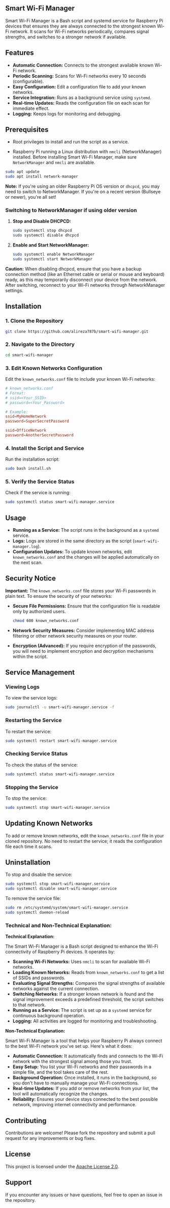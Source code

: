 ## Smart Wi-Fi Manager

Smart Wi-Fi Manager is a Bash script and systemd service for Raspberry Pi devices that ensures they are always connected to the strongest known Wi-Fi network. It scans for Wi-Fi networks periodically, compares signal strengths, and switches to a stronger network if available.

## Features

- **Automatic Connection:** Connects to the strongest available known Wi-Fi network.
- **Periodic Scanning:** Scans for Wi-Fi networks every 10 seconds (configurable).
- **Easy Configuration:** Edit a configuration file to add your known networks.
- **Service Integration:** Runs as a background service using `systemd`.
- **Real-time Updates:** Reads the configuration file on each scan for immediate effect.
- **Logging:** Keeps logs for monitoring and debugging.

## Prerequisites
- Root privileges to install and run the script as a service.

- Raspberry Pi running a Linux distribution with `nmcli` (NetworkManager) installed. Before installing Smart Wi-Fi Manager, make sure `NetworkManager` and `nmcli` are available.

```bash
sudo apt update
sudo apt install network-manager
```

**Note:** If you're using an older Raspberry Pi OS version or `dhcpcd`, you may need to switch to NetworkManager. If you're on a recent version (Bullseye or newer), you're all set!

### Switching to NetworkManager if using older version

1. **Stop and Disable DHCPCD:**
   ```bash
   sudo systemctl stop dhcpcd
   sudo systemctl disable dhcpcd
   ```

2. **Enable and Start NetworkManager:**
   ```bash
   sudo systemctl enable NetworkManager
   sudo systemctl start NetworkManager
   ```

**Caution:** When disabling dhcpcd, ensure that you have a backup connection method (like an Ethernet cable or serial or mouse and keyboard) ready, as this may temporarily disconnect your device from the network. After switching, reconnect to your Wi-Fi networks through NetworkManager settings.



## Installation

### 1. Clone the Repository

```bash
git clone https://github.com/alireza787b/smart-wifi-manager.git
```

### 2. Navigate to the Directory

```bash
cd smart-wifi-manager
```

### 3. Edit Known Networks Configuration

Edit the `known_networks.conf` file to include your known Wi-Fi networks:

```conf
# known_networks.conf
# Format:
# ssid=<Your_SSID>
# password=<Your_Password>

# Example:
ssid=MyHomeNetwork
password=SuperSecretPassword

ssid=OfficeNetwork
password=AnotherSecretPassword
```

### 4. Install the Script and Service

Run the installation script:

```bash
sudo bash install.sh
```

### 5. Verify the Service Status

Check if the service is running:

```bash
sudo systemctl status smart-wifi-manager.service
```

## Usage

- **Running as a Service:** The script runs in the background as a `systemd` service.
- **Logs:** Logs are stored in the same directory as the script (`smart-wifi-manager.log`).
- **Configuration Updates:** To update known networks, edit `known_networks.conf` and the changes will be applied automatically on the next scan.

## Security Notice

**Important:** The `known_networks.conf` file stores your Wi-Fi passwords in plain text. To ensure the security of your networks:

- **Secure File Permissions:** Ensure that the configuration file is readable only by authorized users.

  ```bash
  chmod 600 known_networks.conf
  ```

- **Network Security Measures:** Consider implementing MAC address filtering or other network security measures on your router.

- **Encryption (Advanced):** If you require encryption of the passwords, you will need to implement encryption and decryption mechanisms within the script.

## Service Management

### Viewing Logs

To view the service logs:

```bash
sudo journalctl -u smart-wifi-manager.service -f
```

### Restarting the Service

To restart the service:

```bash
sudo systemctl restart smart-wifi-manager.service
```

### Checking Service Status

To check the status of the service:

```bash
sudo systemctl status smart-wifi-manager.service
```

### Stopping the Service

To stop the service:

```bash
sudo systemctl stop smart-wifi-manager.service
```

## Updating Known Networks

To add or remove known networks, edit the `known_networks.conf` file in your cloned repository. No need to restart the service; it reads the configuration file each time it scans.

## Uninstallation

To stop and disable the service:

```bash
sudo systemctl stop smart-wifi-manager.service
sudo systemctl disable smart-wifi-manager.service
```

To remove the service file:

```bash
sudo rm /etc/systemd/system/smart-wifi-manager.service
sudo systemctl daemon-reload
```


### **Technical and Non-Technical Explanation:**

**Technical Explanation:**

The Smart Wi-Fi Manager is a Bash script designed to enhance the Wi-Fi connectivity of Raspberry Pi devices. It operates by:

- **Scanning Wi-Fi Networks:** Uses `nmcli` to scan for available Wi-Fi networks.
- **Loading Known Networks:** Reads from `known_networks.conf` to get a list of SSIDs and passwords.
- **Evaluating Signal Strengths:** Compares the signal strengths of available networks against the current connection.
- **Switching Networks:** If a stronger known network is found and the signal improvement exceeds a predefined threshold, the script switches to that network.
- **Running as a Service:** The script is set up as a `systemd` service for continuous background operation.
- **Logging:** All activities are logged for monitoring and troubleshooting.

**Non-Technical Explanation:**

Smart Wi-Fi Manager is a tool that helps your Raspberry Pi always connect to the best Wi-Fi network you've set up. Here's what it does:

- **Automatic Connection:** It automatically finds and connects to the Wi-Fi network with the strongest signal among those you trust.
- **Easy Setup:** You list your Wi-Fi networks and their passwords in a simple file, and the tool takes care of the rest.
- **Background Operation:** Once installed, it runs in the background, so you don't have to manually manage your Wi-Fi connections.
- **Real-time Updates:** If you add or remove networks from your list, the tool will automatically recognize the changes.
- **Reliability:** Ensures your device stays connected to the best possible network, improving internet connectivity and performance.

## Contributing

Contributions are welcome! Please fork the repository and submit a pull request for any improvements or bug fixes.

## License

This project is licensed under the [Apache License 2.0](LICENSE).

## Support

If you encounter any issues or have questions, feel free to open an issue in the repository.


